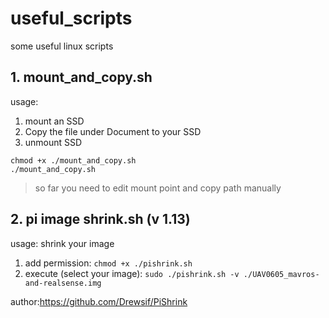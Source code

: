 # useful_scripts
some useful linux scripts

## 1. mount_and_copy.sh

usage:
1. mount an SSD
2. Copy the file under Document to your SSD
3. unmount SSD

```
chmod +x ./mount_and_copy.sh
./mount_and_copy.sh
```
> so far you need to edit mount point and copy path manually

## 2. pi image shrink.sh (v 1.13)

usage:
shrink your image

1. add permission:
`chmod +x ./pishrink.sh`
2. execute (select your image):
`sudo ./pishrink.sh -v ./UAV0605_mavros-and-realsense.img`

author:https://github.com/Drewsif/PiShrink

